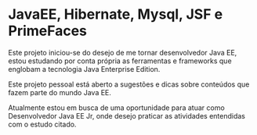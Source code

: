# JavaEE, Hibernate, Mysql, JSF e PrimeFaces

Este projeto iniciou-se do desejo de me tornar desenvolvedor Java EE, estou estudando por conta própria as ferramentas e frameworks que englobam a tecnologia Java Enterprise Edition.

Este projeto pessoal está aberto a sugestões e dicas sobre conteúdos que fazem parte do mundo Java EE.

Atualmente estou em busca de uma oportunidade para atuar como Desenvolvedor Java EE Jr, onde desejo praticar as atividades entendidas com o estudo citado.
